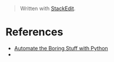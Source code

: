 > Written with [StackEdit](https://stackedit.io/).

# References

- [Automate the Boring Stuff with Python](https://automatetheboringstuff.com/)
- 
<!--stackedit_data:
eyJoaXN0b3J5IjpbMTMwOTA5OTM3M119
-->